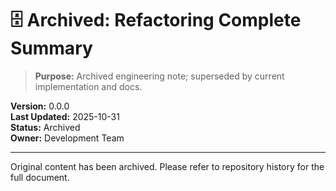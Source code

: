 # 🗄️ Archived: Refactoring Complete Summary

> **Purpose:** Archived engineering note; superseded by current implementation and docs.

**Version:** 0.0.0  
**Last Updated:** 2025-10-31  
**Status:** Archived  
**Owner:** Development Team

---

Original content has been archived. Please refer to repository history for the full document.


